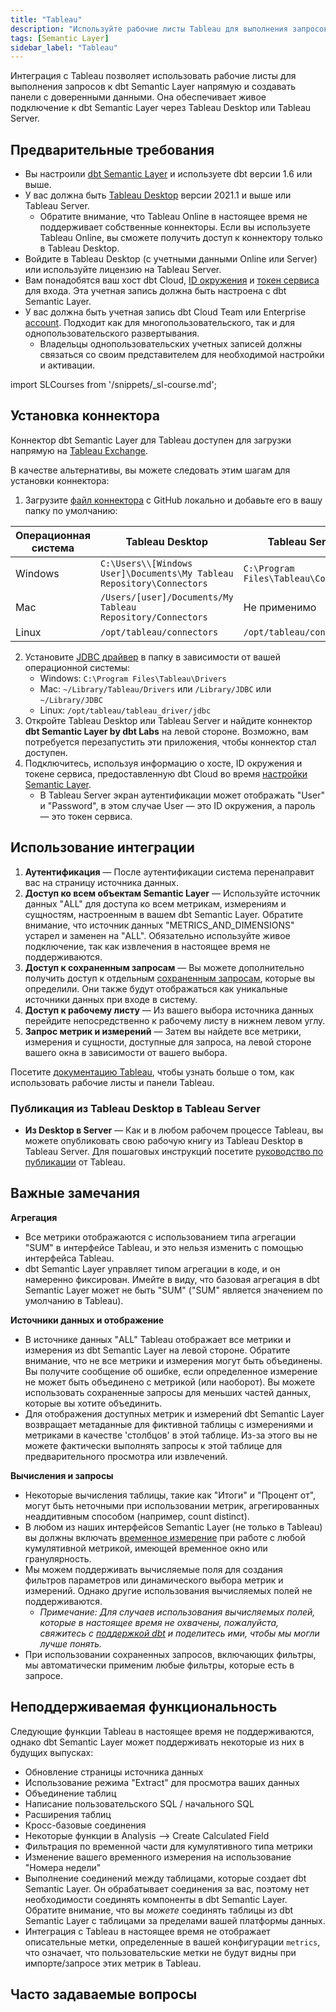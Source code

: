 ```yaml
---
title: "Tableau"
description: "Используйте рабочие листы Tableau для выполнения запросов к dbt Semantic Layer и создания панелей с доверенными данными."
tags: [Semantic Layer]
sidebar_label: "Tableau"
---
```


Интеграция с Tableau позволяет использовать рабочие листы для выполнения запросов к dbt Semantic Layer напрямую и создавать панели с доверенными данными. Она обеспечивает живое подключение к dbt Semantic Layer через Tableau Desktop или Tableau Server.

## Предварительные требования

- Вы настроили [dbt Semantic Layer](/docs/use-dbt-semantic-layer/setup-sl) и используете dbt версии 1.6 или выше.
- У вас должна быть [Tableau Desktop](https://www.tableau.com/en-gb/products/desktop) версии 2021.1 и выше или Tableau Server.
  - Обратите внимание, что Tableau Online в настоящее время не поддерживает собственные коннекторы. Если вы используете Tableau Online, вы сможете получить доступ к коннектору только в Tableau Desktop.
- Войдите в Tableau Desktop (с учетными данными Online или Server) или используйте лицензию на Tableau Server.
- Вам понадобятся ваш хост dbt Cloud, [ID окружения](/docs/use-dbt-semantic-layer/setup-sl#set-up-dbt-semantic-layer) и [токен сервиса](/docs/dbt-cloud-apis/service-tokens) для входа. Эта учетная запись должна быть настроена с dbt Semantic Layer.
- У вас должна быть учетная запись dbt Cloud Team или Enterprise [account](https://www.getdbt.com/pricing). Подходит как для многопользовательского, так и для однопользовательского развертывания.
  - Владельцы однопользовательских учетных записей должны связаться со своим представителем для необходимой настройки и активации.

import SLCourses from '/snippets/_sl-course.md';

<SLCourses/>

## Установка коннектора

Коннектор dbt Semantic Layer для Tableau доступен для загрузки напрямую на [Tableau Exchange](https://exchange.tableau.com/products/1020).

В качестве альтернативы, вы можете следовать этим шагам для установки коннектора:

1. Загрузите [файл коннектора](https://github.com/dbt-labs/semantic-layer-tableau-connector/releases/latest/download/dbt_semantic_layer.taco) с GitHub локально и добавьте его в вашу папку по умолчанию:

| Операционная система | Tableau Desktop | Tableau Server |
| -------------------- | --------------- | -------------- |
| Windows | `C:\Users\\[Windows User]\Documents\My Tableau Repository\Connectors` | `C:\Program Files\Tableau\Connectors` |
| Mac | `/Users/[user]/Documents/My Tableau Repository/Connectors` | Не применимо |
| Linux | `/opt/tableau/connectors` | `/opt/tableau/connectors` |
 
2. Установите [JDBC драйвер](/docs/dbt-cloud-apis/sl-jdbc) в папку в зависимости от вашей операционной системы:
   - Windows: `C:\Program Files\Tableau\Drivers`
   - Mac: `~/Library/Tableau/Drivers` или `/Library/JDBC` или `~/Library/JDBC`
   - Linux: `/opt/tableau/tableau_driver/jdbc`
3. Откройте Tableau Desktop или Tableau Server и найдите коннектор **dbt Semantic Layer by dbt Labs** на левой стороне. Возможно, вам потребуется перезапустить эти приложения, чтобы коннектор стал доступен.
4. Подключитесь, используя информацию о хосте, ID окружения и токене сервиса, предоставленную dbt Cloud во время [настройки Semantic Layer](/docs/use-dbt-semantic-layer/setup-sl#:~:text=After%20saving%20it%2C%20you%27ll%20be%20provided%20with%20the%20connection%20information%20that%20allows%20you%20to%20connect%20to%20downstream%20tools).
   - В Tableau Server экран аутентификации может отображать "User" и "Password", в этом случае User — это ID окружения, а пароль — это токен сервиса.

## Использование интеграции

1. **Аутентификация** &mdash; После аутентификации система перенаправит вас на страницу источника данных.
2. **Доступ ко всем объектам Semantic Layer** &mdash; Используйте источник данных "ALL" для доступа ко всем метрикам, измерениям и сущностям, настроенным в вашем dbt Semantic Layer. Обратите внимание, что источник данных "METRICS_AND_DIMENSIONS" устарел и заменен на "ALL". Обязательно используйте живое подключение, так как извлечения в настоящее время не поддерживаются.
3. **Доступ к сохраненным запросам** &mdash; Вы можете дополнительно получить доступ к отдельным [сохраненным запросам](/docs/build/saved-queries), которые вы определили. Они также будут отображаться как уникальные источники данных при входе в систему.
4. **Доступ к рабочему листу** &mdash; Из вашего выбора источника данных перейдите непосредственно к рабочему листу в нижнем левом углу.
5. **Запрос метрик и измерений** &mdash; Затем вы найдете все метрики, измерения и сущности, доступные для запроса, на левой стороне вашего окна в зависимости от вашего выбора.

Посетите [документацию Tableau](https://help.tableau.com/current/pro/desktop/en-us/gettingstarted_overview.htm), чтобы узнать больше о том, как использовать рабочие листы и панели Tableau.

### Публикация из Tableau Desktop в Tableau Server

- **Из Desktop в Server** &mdash; Как и в любом рабочем процессе Tableau, вы можете опубликовать свою рабочую книгу из Tableau Desktop в Tableau Server. Для пошаговых инструкций посетите [руководство по публикации](https://help.tableau.com/current/pro/desktop/en-us/publish_workbooks_share.htm) от Tableau.

## Важные замечания

**Агрегация**<br />
- Все метрики отображаются с использованием типа агрегации "SUM" в интерфейсе Tableau, и это нельзя изменить с помощью интерфейса Tableau.
- dbt Semantic Layer управляет типом агрегации в коде, и он намеренно фиксирован. Имейте в виду, что базовая агрегация в dbt Semantic Layer может не быть "SUM" ("SUM" является значением по умолчанию в Tableau).

**Источники данных и отображение**<br />
- В источнике данных "ALL" Tableau отображает все метрики и измерения из dbt Semantic Layer на левой стороне. Обратите внимание, что не все метрики и измерения могут быть объединены. Вы получите сообщение об ошибке, если определенное измерение не может быть объединено с метрикой (или наоборот). Вы можете использовать сохраненные запросы для меньших частей данных, которые вы хотите объединить.
- Для отображения доступных метрик и измерений dbt Semantic Layer возвращает метаданные для фиктивной таблицы с измерениями и метриками в качестве 'столбцов' в этой таблице. Из-за этого вы не можете фактически выполнять запросы к этой таблице для предварительного просмотра или извлечений.

**Вычисления и запросы**<br />
- Некоторые вычисления таблицы, такие как "Итоги" и "Процент от", могут быть неточными при использовании метрик, агрегированных неаддитивным способом (например, count distinct).
- В любом из наших интерфейсов Semantic Layer (не только в Tableau) вы должны включать [временное измерение](/docs/build/cumulative#limitations) при работе с любой кумулятивной метрикой, имеющей временное окно или гранулярность.
- Мы можем поддерживать вычисляемые поля для создания фильтров параметров или динамического выбора метрик и измерений. Однако другие использования вычисляемых полей не поддерживаются.
  - _Примечание: Для случаев использования вычисляемых полей, которые в настоящее время не охвачены, пожалуйста, свяжитесь с <a href="mailto:support@getdbt.com?subject=dbt Semantic Layer feedback">поддержкой dbt</a> и поделитесь ими, чтобы мы могли лучше понять._
- При использовании сохраненных запросов, включающих фильтры, мы автоматически применим любые фильтры, которые есть в запросе.

## Неподдерживаемая функциональность

Следующие функции Tableau в настоящее время не поддерживаются, однако dbt Semantic Layer может поддерживать некоторые из них в будущих выпусках:
- Обновление страницы источника данных
- Использование режима "Extract" для просмотра ваших данных
- Объединение таблиц
- Написание пользовательского SQL / начального SQL
- Расширения таблиц
- Кросс-базовые соединения
- Некоторые функции в Analysis --> Create Calculated Field
- Фильтрация по временной части для кумулятивного типа метрики
- Изменение вашего временного измерения на использование "Номера недели"
- Выполнение соединений между таблицами, которые создает dbt Semantic Layer. Он обрабатывает соединения за вас, поэтому нет необходимости соединять компоненты в dbt Semantic Layer. Обратите внимание, что вы _можете_ соединять таблицы из dbt Semantic Layer с таблицами за пределами вашей платформы данных.
- Интеграция с Tableau в настоящее время не отображает описательные метки, определенные в вашей конфигурации `metrics`, что означает, что пользовательские метки не будут видны при импорте/запросе этих метрик в Tableau.

## Часто задаваемые вопросы
<FAQ path="Troubleshooting/sl-alpn-error" />